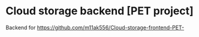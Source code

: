 # Cloud storage backend [PET project]

Backend for https://github.com/m11ak556/Cloud-storage-frontend-PET-
